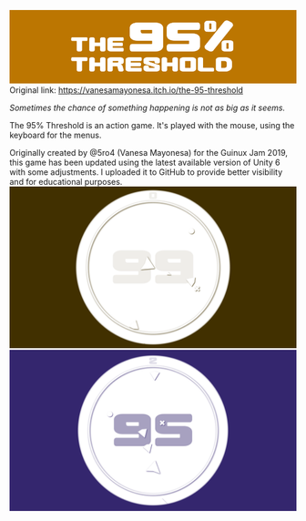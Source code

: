![Logo](/Screenshots/banner.png)
Original link: https://vanesamayonesa.itch.io/the-95-threshold

*Sometimes the chance of something happening is not as big as it seems.*

The 95% Threshold is an action game. It's played with the mouse, using the keyboard for the menus.

Originally created by @5ro4 (Vanesa Mayonesa) for the Guinux Jam 2019, this game has been updated using the latest available version of Unity 6 with some adjustments. I uploaded it to GitHub to provide better visibility and for educational purposes.
![Gameplay 1](/Screenshots/2.png)
![Gameplay 2](/Screenshots/3.png)
